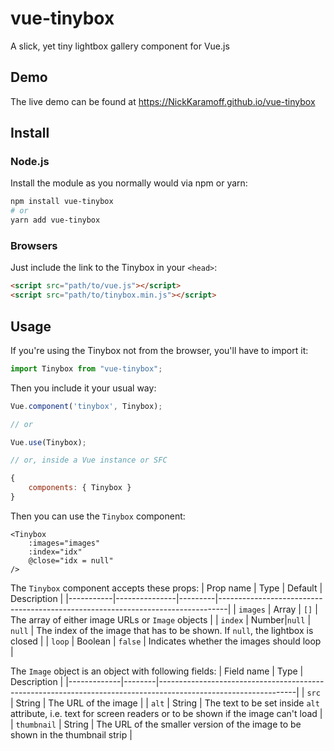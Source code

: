 # vue-tinybox

A slick, yet tiny lightbox gallery component for Vue.js

## Demo

The live demo can be found at https://NickKaramoff.github.io/vue-tinybox

## Install

### Node.js

Install the module as you normally would via npm or yarn:

```sh
npm install vue-tinybox
# or
yarn add vue-tinybox
```

### Browsers

Just include the link to the Tinybox in your `<head>`:

```html
<script src="path/to/vue.js"></script>
<script src="path/to/tinybox.min.js"></script>
```

## Usage

If you're using the Tinybox not from the browser, you'll have to import it:

```js
import Tinybox from "vue-tinybox";
```

Then you include it your usual way:

```js
Vue.component('tinybox', Tinybox);

// or

Vue.use(Tinybox);

// or, inside a Vue instance or SFC

{
    components: { Tinybox }
}
```

Then you can use the `Tinybox` component:

```vue
<Tinybox
    :images="images"
    :index="idx"
    @close="idx = null"
/>
```

The `Tinybox` component accepts these props:
| Prop name | Type          | Default | Description                                                                    |
|-----------|---------------|---------|--------------------------------------------------------------------------------|
| `images`  | Array         | `[]`    | The array of either image URLs or `Image` objects                              |
| `index`   | Number|`null` | `null`  | The index of the image that has to be shown. If `null`, the lightbox is closed |
| `loop`    | Boolean       | `false` | Indicates whether the images should loop                                       |

The `Image` object is an object with following fields:
| Field name  | Type   | Description                                                                                                    |
|-------------|--------|----------------------------------------------------------------------------------------------------------------|
| `src`       | String | The URL of the image                                                                                           |
| `alt`       | String | The text to be set inside `alt` attribute, i.e. text for screen readers or to be shown if the image can't load |
| `thumbnail` | String | The URL of the smaller version of the image to be shown in the thumbnail strip                                 |
